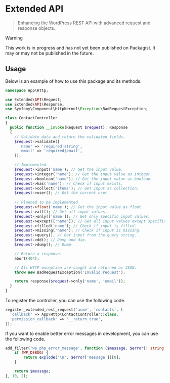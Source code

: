 # Extended API

> Enhancing the WordPress REST API with advanced request and response objects.

> [!WARNING]  
> This work is in progress and has not yet been published on Packagist. It may or may not be published in the future.

## Usage

Below is an example of how to use this package and its methods.

```php
namespace App\Http;

use Extended\API\Request;
use Extended\API\Response;
use Symfony\Component\HttpKernel\Exception\BadRequestException;

class ContactController 
{
  public function __invoke(Request $request): Response
  {
    // Validate data and return the validated fields.
    $request->validate([
      'name' => 'required|string',
      'email' => 'required|email',
    ]);

    // Implemented
    $request->input('name'); // Get the input value.
    $request->integer('name'); // Get the input value as integer.
    $request->boolean('name'); // Get the input value as boolean.
    $request->has('name'); // Check if input exists.
    $request->collect('items'); // Get input as collection.
    $request->user(); // Get the current user.
    
    // Planned to be implemented
    $request->float('name'); // Get the input value as float.
    $request->all(); // Get all input values.
    $request->only(['name']); // Get only specific input values.
    $request->except(['name']); // Get all input values except specific ones.
    $request->filled('name'); // Check if input is filled.
    $request->missing('name'); // Check if input is missing.
    $request->query(); // Get input from the query string.
    $request->dd(); // Dump and die.
    $request->dump(); // Dump.

    // Return a response.
    abort(404);

    // All HTTP exception are caught and returned as JSON.
    throw new BadRequestException('Invalid request');

    return response($request->only('name', 'email'));
  }
}
```

To register the controller, you can use the following code.

```php
register_extended_rest_request('acme', 'contacts', [
  'callback' => App\Http\ContactController::class,
  'permission_callback' => '__return_true',
]);
```

If you want to enable better error messages in development, you can use the following code.

```php
add_filter('wp_php_error_message', function ($message, $error): string {
    if (WP_DEBUG) {
        return explode("\n", $error['message'])[0];
    }

    return $message;
}, 10, 2);
```

